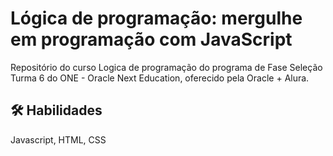 # Lógica de programação: mergulhe em programação com JavaScript

Repositório do curso Logica de programação do programa de Fase Seleção Turma 6 do ONE - Oracle Next Education, oferecido pela Oracle + Alura.

## 🛠 Habilidades
Javascript, HTML, CSS


